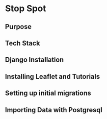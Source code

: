 # Stop Spot

## Purpose

## Tech Stack

## Django Installation 

## Installing Leaflet and Tutorials 

## Setting up initial migrations 

## Importing Data with Postgresql  
